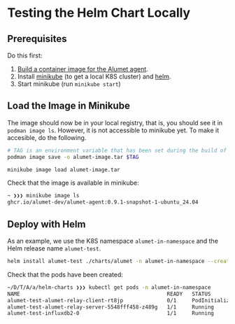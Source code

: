 # Testing the Helm Chart Locally

## Prerequisites

Do this first:

1. [Build a container image for the Alumet agent](https://github.com/alumet-dev/packaging/).
2. Install [minikube](https://minikube.sigs.k8s.io/docs/) (to get a local K8S cluster) and [helm](https://helm.sh/docs/intro/quickstart/).
3. Start minikube (run `minikube start`)

## Load the Image in Minikube

The image should now be in your local registry, that is, you should see it in `podman image ls`.
However, it is not accessible to minikube yet. To make it accesible, do the following.

```sh
# TAG is an environment variable that has been set during the build of the image.
podman image save -o alumet-image.tar $TAG

minikube image load alumet-image.tar
```

Check that the image is available in minikube:

```sh
~ ❯❯❯ minikube image ls
ghcr.io/alumet-dev/alumet-agent:0.9.1-snapshot-1-ubuntu_24.04
```

## Deploy with Helm

As an example, we use the K8S namespace `alumet-in-namespace` and the Helm release name `alumet-test`.

```sh
helm install alumet-test ./charts/alumet -n alumet-in-namespace --create-namespace
```

Check that the pods have been created:

```sh
~/D/T/A/a/helm-charts ❯❯❯ kubectl get pods -n alumet-in-namespace
NAME                                               READY   STATUS            RESTARTS   AGE
alumet-test-alumet-relay-client-rt8jp              0/1     PodInitializing   0          12s
alumet-test-alumet-relay-server-5548fff458-z489g   1/1     Running           0          12s
alumet-test-influxdb2-0                            1/1     Running           0          12s
```
